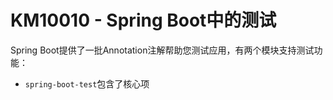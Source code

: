 # KM10010 - Spring Boot中的测试

Spring Boot提供了一批Annotation注解帮助您测试应用，有两个模块支持测试功能：

* `spring-boot-test`包含了核心项



